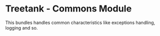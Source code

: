 Treetank - Commons Module
================

This bundles handles common characteristics like exceptions handling, logging and so.